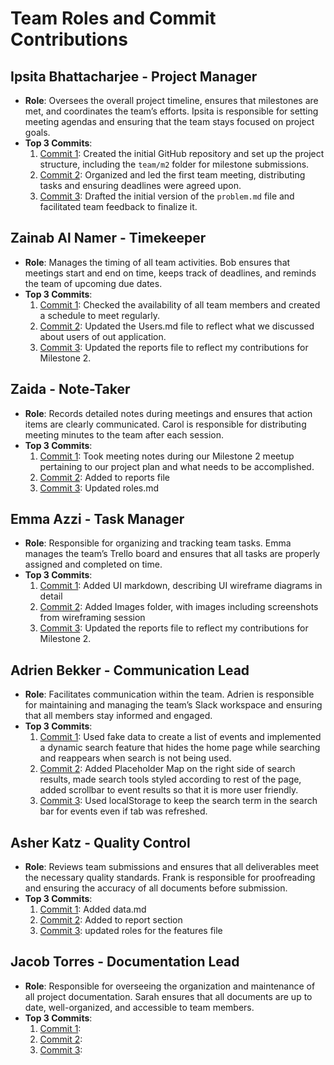 # Team Roles and Commit Contributions

## Ipsita Bhattacharjee - Project Manager
- **Role**: Oversees the overall project timeline, ensures that milestones are met, and coordinates the team’s efforts. Ipsita is responsible for setting meeting agendas and ensuring that the team stays focused on project goals.
- **Top 3 Commits**:
  1. [Commit 1](https://github.com/ibhattacharj/LocalVibes/commit/ed3da11a70492fcff17d624e7a2811f4e40e6d7e): Created the initial GitHub repository and set up the project structure, including the `team/m2` folder for milestone submissions.
  2. [Commit 2](https://github.com/ibhattacharj/LocalVibes/commit/860409f6704fbd1cb1d0a6367bf7f00d8719938e): Organized and led the first team meeting, distributing tasks and ensuring deadlines were agreed upon.
  3. [Commit 3](https://github.com/ibhattacharj/LocalVibes/commit/14708073f8b343d3122adcf081f7ace8414aa432): Drafted the initial version of the `problem.md` file and facilitated team feedback to finalize it.

## Zainab Al Namer - Timekeeper
- **Role**: Manages the timing of all team activities. Bob ensures that meetings start and end on time, keeps track of deadlines, and reminds the team of upcoming due dates.
- **Top 3 Commits**:
  1. [Commit 1](https://github.com/ibhattacharj/LocalVibes/commit/edaf8d45e07c80f0d5b96db2729ee6d400097144): Checked the availability of all team members and created a schedule to meet regularly.
  2. [Commit 2](https://github.com/ibhattacharj/LocalVibes/commit/0409187de55fab03a171ad26020cb50c61f73f75): Updated the Users.md file to reflect what we discussed about users of out application.
  3. [Commit 3](https://github.com/ibhattacharj/LocalVibes/commit/73344b62c48fc3446574e2c21f6fe55e02e98cea): Updated the reports file to reflect my contributions for Milestone 2.

## Zaida - Note-Taker
- **Role**: Records detailed notes during meetings and ensures that action items are clearly communicated. Carol is responsible for distributing meeting minutes to the team after each session.
- **Top 3 Commits**:
  1. [Commit 1](): Took meeting notes during our Milestone 2 meetup pertaining to our project plan and what needs to be accomplished. 
  2. [Commit 2](): Added to reports file
  3. [Commit 3](): Updated roles.md

## Emma Azzi - Task Manager
- **Role**: Responsible for organizing and tracking team tasks. Emma manages the team’s Trello board and ensures that all tasks are properly assigned and completed on time.
- **Top 3 Commits**:
  1. [Commit 1](https://github.com/ibhattacharj/LocalVibes/commit/6ed60331e74d2c7cac7b54dc30e25556e4ad8ca6): Added UI markdown, describing UI wireframe diagrams in detail
  2. [Commit 2](https://github.com/ibhattacharj/LocalVibes/commit/05231c0acca14c73dc098da9f60334efa4f2b633): Added Images folder, with images including screenshots from wireframing session
  3. [Commit 3](https://github.com/ibhattacharj/LocalVibes/commit/b2d05f26408ee5bff467bc80fcf2e493388506e7): Updated the reports file to reflect my contributions for Milestone 2. 

## Adrien Bekker - Communication Lead
- **Role**: Facilitates communication within the team. Adrien is responsible for maintaining and managing the team’s Slack workspace and ensuring that all members stay informed and engaged.
- **Top 3 Commits**:
  1. [Commit 1](https://github.com/ibhattacharj/LocalVibes/blob/main/team/m2/data.md](https://github.com/ibhattacharj/LocalVibes/pull/8)): Used fake data to create a list of events and implemented a dynamic search feature that hides the home page while searching and reappears when search is not being used.
  2. [Commit 2](https://github.com/ibhattacharj/LocalVibes/pull/11): Added Placeholder Map on the right side of search results, made search tools styled according to rest of the page, added scrollbar to event results so that it is more user friendly.
  3. [Commit 3](https://github.com/ibhattacharj/LocalVibes/blob/main/reports/Adrien.md](https://github.com/ibhattacharj/LocalVibes/pull/12)): Used localStorage to keep the search term in the search bar for events even if tab was refreshed.

## Asher Katz - Quality Control
- **Role**: Reviews team submissions and ensures that all deliverables meet the necessary quality standards. Frank is responsible for proofreading and ensuring the accuracy of all documents before submission.
- **Top 3 Commits**:
  1. [Commit 1](https://github.com/ibhattacharj/LocalVibes/blob/main/team/m2/data.md): Added data.md
  2. [Commit 2](https://github.com/ibhattacharj/LocalVibes/blob/main/reports/Asher%20Katz.md): Added to report section
  3. [Commit 3](https://github.com/ibhattacharj/LocalVibes/blob/features-file/team/m2/features.md): updated roles for the features file

## Jacob Torres - Documentation Lead
- **Role**: Responsible for overseeing the organization and maintenance of all project documentation. Sarah ensures that all documents are up to date, well-organized, and accessible to team members.
- **Top 3 Commits**:
  1. [Commit 1](https://github.com/repo/commit1): 
  2. [Commit 2](https://github.com/repo/commit2): 
  3. [Commit 3](https://github.com/repo/commit3): 
